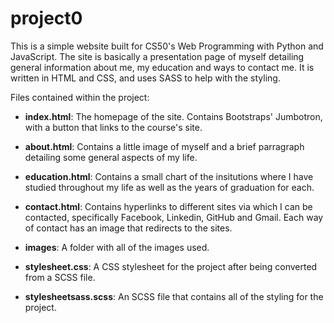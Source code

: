 # project0
This is a simple website built for CS50's Web Programming with Python and JavaScript. The site is basically a presentation page of myself detailing general information about me, my education and ways to contact me. It is written in HTML and CSS, and uses SASS to help with the styling.

Files contained within the project:

* **index.html**: The homepage of the site. Contains Bootstraps' Jumbotron, with a button that links to the course's site.

* **about.html**: Contains a little image of myself and a brief parragraph detailing some general aspects of my life. 

* **education.html**: Contains a small chart of the insitutions where I have studied throughout my life as well as the years of graduation for each.

* **contact.html**: Contains hyperlinks to different sites via which I can be contacted, specifically Facebook, Linkedin, GitHub and Gmail. Each way of contact has an image that redirects to the sites.

* **images**: A folder with all of the images used.

* **stylesheet.css**: A CSS stylesheet for the project after being converted from a SCSS file.

* **stylesheetsass.scss**: An SCSS file that contains all of the styling for the project.

